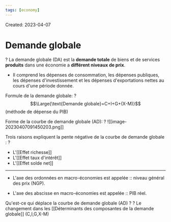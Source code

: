 ```yaml
---
tags: [economy]
---
```

Created: 2023-04-07

# Demande globale
?
La demande globale (DA) est la **demande totale** de biens et de services **produits** dans une économie a **différent niveaux de prix**.
- Il comprend les dépenses de consommation, les dépenses publiques, les dépenses d'investissement et les dépenses d'exportations nettes au cours d'une période donnée.
<!--SR:!2023-12-12,32,130-->

Formule de la demande globale:
?
$$\Large{\text{Demande globale}=C+I+G+(X-M)}$$
(méthode de dépense du PIB)
<!--SR:!2024-05-20,185,230-->

Forme de la courbe de demande globale (AD):
?
![[image-20230407091450203.png]]
<!--SR:!2024-09-04,310,250-->

Trois raisons expliquent la pente négative de la courbe de demande globale :
?
- L'[[Effet richesse]]
- L'[[Effet taux d'intérêt]]
- L'[[Effet solde net]]
<!--SR:!2023-12-14,44,150-->

---
- L'axe des ordonnées en macro-économies est appelée :: niveau général des prix (NGP).
<!--SR:!2024-06-09,234,241-->
- L'axe des abscisse en macro-économies est appelée :: PIB réel.
<!--SR:!2024-03-20,183,241-->

Qu'est-ce qui déplace la courbe de demande globale (AD) ?
?
Le changement dans les [[Déterminants des composantes de la demande globale]] (C,I,G,X-M)
<!--SR:!2024-04-22,190,241-->